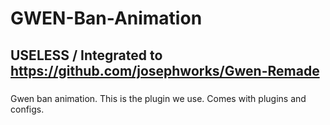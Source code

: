 # GWEN-Ban-Animation
## USELESS / Integrated to https://github.com/josephworks/Gwen-Remade
### 
Gwen ban animation.
This is the plugin we use. Comes with plugins and configs.
